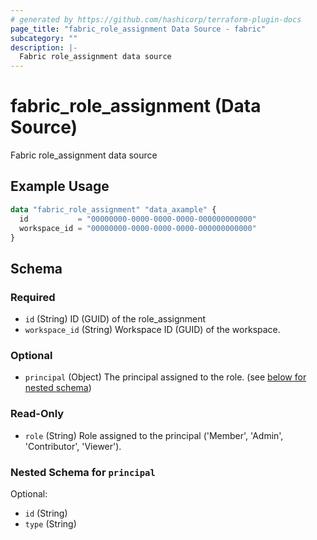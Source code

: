 ```yaml
---
# generated by https://github.com/hashicorp/terraform-plugin-docs
page_title: "fabric_role_assignment Data Source - fabric"
subcategory: ""
description: |-
  Fabric role_assignment data source
---
```


# fabric_role_assignment (Data Source)

Fabric role_assignment data source

## Example Usage

```terraform
data "fabric_role_assignment" "data_axample" {
  id           = "00000000-0000-0000-0000-000000000000"
  workspace_id = "00000000-0000-0000-0000-000000000000"
}
```

<!-- schema generated by tfplugindocs -->
## Schema

### Required

- `id` (String) ID (GUID) of the role_assignment
- `workspace_id` (String) Workspace ID (GUID) of the workspace.

### Optional

- `principal` (Object) The principal assigned to the role. (see [below for nested schema](#nestedatt--principal))

### Read-Only

- `role` (String) Role assigned to the principal ('Member', 'Admin', 'Contributor', 'Viewer').

<a id="nestedatt--principal"></a>
### Nested Schema for `principal`

Optional:

- `id` (String)
- `type` (String)
